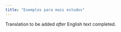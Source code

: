 ```yaml
---
title: "Exemplos para mais estudos"
---
```

Translation to be added _after_ English text completed.
